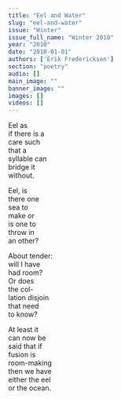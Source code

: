 ```yaml
---
title: "Eel and Water"
slug: "eel-and-water"
issue: "Winter"
issue_full_name: "Winter 2010"
year: "2010"
date: "2010-01-01"
authors: ['Erik Fredericksen']
section: "poetry"
audio: []
main_image: ""
banner_image: ""
images: []
videos: []
---
```

Eel as   
if there is a  
care such  
that a   
syllable can  
bridge it  
without.  
  


Eel, is   
there one  
sea to  
make or  
is one to  
throw in  
an other?  
  


About tender:  
will I have  
had room?  
Or does  
the col-  
lation disjoin   
that need  
to know?  
  


At least it  
can now be  
said that if  
fusion is  
room-making  
then we have  
either the eel  
or the ocean.  
  



